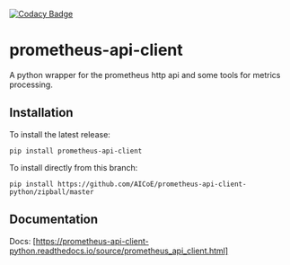 [![Codacy Badge](https://api.codacy.com/project/badge/Grade/7d838be9b51e4daaa20be1772f5c9ad2)](https://www.codacy.com/manual/4n4nd/prometheus-api-client-python?utm_source=github.com&amp;utm_medium=referral&amp;utm_content=AICoE/prometheus-api-client-python&amp;utm_campaign=Badge_Grade)
# prometheus-api-client

A python wrapper for the prometheus http api and some tools for metrics processing.

## Installation
To install the latest release: 

`pip install prometheus-api-client`

To install directly from this branch:

`pip install https://github.com/AICoE/prometheus-api-client-python/zipball/master`

## Documentation

Docs: [https://prometheus-api-client-python.readthedocs.io/source/prometheus_api_client.html]
